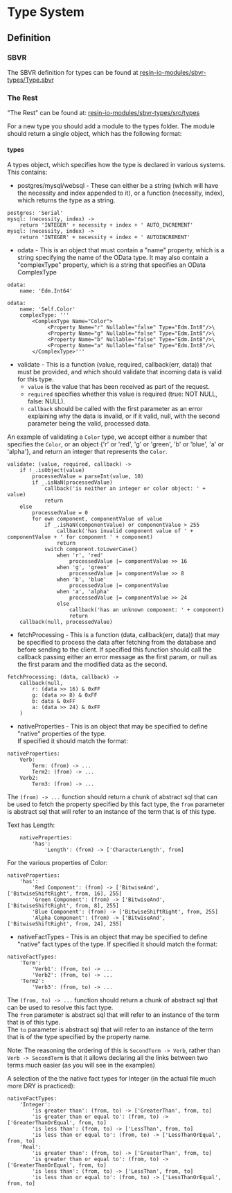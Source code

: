 # Type System

## Definition

### SBVR
The SBVR definition for types can be found at [resin-io-modules/sbvr-types/Type.sbvr](https://github.com/resin-io-modules/sbvr-types/blob/master/Type.sbvr)

### The Rest
"The Rest" can be found at: [resin-io-modules/sbvr-types/src/types](https://github.com/resin-io-modules/sbvr-types/tree/master/src/types)

For a new type you should add a module to the types folder. The module should return a single object, which has the following format:

#### types
A types object, which specifies how the type is declared in various systems. This contains:

* postgres/mysql/websql - These can either be a string (which will have the necessity and index appended to it), or a function (necessity, index), which returns the type as a string.

```coffee-script
postgres: 'Serial'
mysql: (necessity, index) ->
	return 'INTEGER' + necessity + index + ' AUTO_INCREMENT'
mysql: (necessity, index) ->
	return 'INTEGER' + necessity + index + ' AUTOINCREMENT'
```
* odata - This is an object that must contain a "name" property, which is a string specifying the name of the OData type. It may also contain a "complexType" property, which is a string that specifies an OData ComplexType

```coffee-script
odata:
	name: 'Edm.Int64'
```
```coffee-script
odata:
	name: 'Self.Color'
	complexType: '''
		<ComplexType Name="Color">
			 <Property Name="r" Nullable="false" Type="Edm.Int8"/>\
			 <Property Name="g" Nullable="false" Type="Edm.Int8"/>\
			 <Property Name="b" Nullable="false" Type="Edm.Int8"/>\
			 <Property Name="a" Nullable="false" Type="Edm.Int8"/>\
		</ComplexType>'''
```

* validate - This is a function (value, required, callback(err, data)) that must be provided, and which should validate that incoming data is valid for this type.
	* `value` is the value that has been received as part of the request.
	* `required` specifies whether this value is required (true: NOT NULL, false: NULL).  
	* `callback` should be called with the first parameter as an error explaining why the data is invalid, or if it valid, null, with the second parameter being the valid, processed data.

An example of validating a `Color` type, we accept either a number that specifies the `Color`, or an object {'r' or 'red', 'g' or 'green', 'b' or 'blue', 'a' or 'alpha'}, and return an integer that represents the `Color`.

```coffee-script
validate: (value, required, callback) ->
	if !_.isObject(value)
		processedValue = parseInt(value, 10)
		if _.isNaN(processedValue)
			callback('is neither an integer or color object: ' + value)
			return
	else
		processedValue = 0
		for own component, componentValue of value
			if _.isNaN(componentValue) or componentValue > 255
				callback('has invalid component value of ' + componentValue + ' for component ' + component)
				return
			switch component.toLowerCase()
				when 'r', 'red'
					processedValue |= componentValue >> 16
				when 'g', 'green'
					processedValue |= componentValue >> 8
				when 'b', 'blue'
					processedValue |= componentValue
				when 'a', 'alpha'
					processedValue |= componentValue >> 24
				else
					callback('has an unknown component: ' + component)
					return
	callback(null, processedValue)
```

* fetchProcessing - This is a function (data, callback(err, data)) that may be specified to process the data after fetching from the database and before sending to the client. If specified this function should call the callback passing either an error message as the first param, or null as the first param and the modified data as the second.

```coffee-script
fetchProcessing: (data, callback) ->
	callback(null,
		r: (data >> 16) & 0xFF
		g: (data >> 8) & 0xFF
		b: data & 0xFF
		a: (data >> 24) & 0xFF
	)
```

* nativeProperties - This is an object that may be specified to define "native" properties of the type.  
If specified it should match the format:

```coffee-script
nativeProperties:
	Verb:
		Term: (from) -> ...
		Term2: (from) -> ...
	Verb2:
		Term3: (from) -> ...
```

The `(from) -> ...` function should return a chunk of abstract sql that can be used to fetch the property specified by this fact type, the `from` parameter is abstract sql that will refer to an instance of the term that is of this type.

Text has Length:

```coffee-script
	nativeProperties:
		'has':
			'Length': (from) -> ['CharacterLength', from]
```

For the various properties of Color:

```coffee-script
nativeProperties:
	'has':
		'Red Component': (from) -> ['BitwiseAnd', ['BitwiseShiftRight', from, 16], 255]
		'Green Component': (from) -> ['BitwiseAnd', ['BitwiseShiftRight', from, 8], 255]
		'Blue Component': (from) -> ['BitwiseShiftRight', from, 255]
		'Alpha Component': (from) -> ['BitwiseAnd', ['BitwiseShiftRight', from, 24], 255]
```

* nativeFactTypes - This is an object that may be specified to define "native" fact types of the type. If specified it should match the format:

```coffee-script
nativeFactTypes:
	'Term':
		'Verb1': (from, to) -> ...
		'Verb2': (from, to) -> ...
	'Term2':
		'Verb3': (from, to) -> ...
```

The `(from, to) -> ...` function should return a chunk of abstract sql that can be used to resolve this fact type.  
The `from` parameter is abstract sql that will refer to an instance of the term that is of this type.  
The `to`  parameter is abstract sql that will refer to an instance of the term that is of the type specified by the property name.  

Note: The reasoning the ordering of this is `SecondTerm -> Verb`, rather than `Verb -> SecondTerm` is that it allows declaring all the links between two terms much easier (as you will see in the examples)

A selection of the the native fact types for Integer (in the actual file much more DRY is practiced):

```coffee-script
nativeFactTypes:
	'Integer':
		'is greater than': (from, to) -> ['GreaterThan', from, to]
		'is greater than or equal to': (from, to) -> ['GreaterThanOrEqual', from, to]
		'is less than': (from, to) -> ['LessThan', from, to]
		'is less than or equal to': (from, to) -> ['LessThanOrEqual', from, to]
	'Real':
		'is greater than': (from, to) -> ['GreaterThan', from, to]
		'is greater than or equal to': (from, to) -> ['GreaterThanOrEqual', from, to]
		'is less than': (from, to) -> ['LessThan', from, to]
		'is less than or equal to': (from, to) -> ['LessThanOrEqual', from, to]
```
